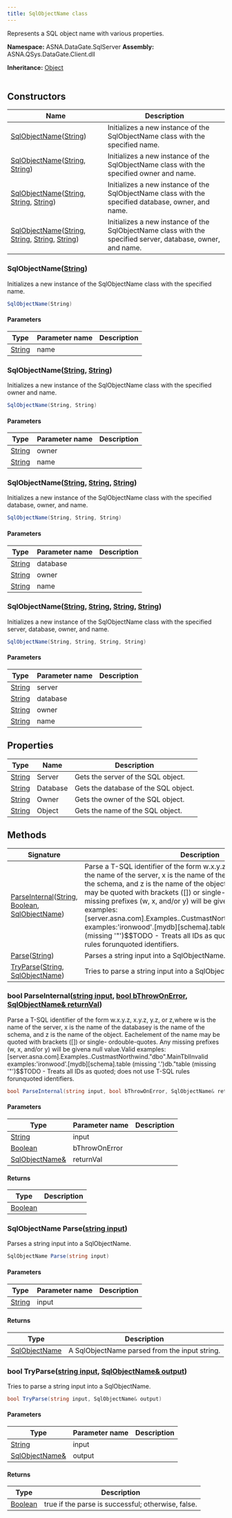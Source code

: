 ```yaml
---
title: SqlObjectName class
---
```


Represents a SQL object name with various properties.

**Namespace:** ASNA.DataGate.SqlServer
**Assembly:** ASNA.QSys.DataGate.Client.dll

**Inheritance:** [Object](https://docs.microsoft.com/en-us/dotnet/api/system.object)
<br>
<br>

## Constructors

| Name | Description |
| --- | --- |
| [SqlObjectName](#sqlobjectname-string-)([String](https://docs.microsoft.com/en-us/dotnet/api/system.string)) | Initializes a new instance of the SqlObjectName class with the specified name.
| [SqlObjectName](#sqlobjectname-string-string-)([String](https://docs.microsoft.com/en-us/dotnet/api/system.string), [String](https://docs.microsoft.com/en-us/dotnet/api/system.string)) | Initializes a new instance of the SqlObjectName class with the specified owner and name.
| [SqlObjectName](#sqlobjectname-string-string-string-)([String](https://docs.microsoft.com/en-us/dotnet/api/system.string), [String](https://docs.microsoft.com/en-us/dotnet/api/system.string), [String](https://docs.microsoft.com/en-us/dotnet/api/system.string)) | Initializes a new instance of the SqlObjectName class with the specified database, owner, and name.
| [SqlObjectName](#sqlobjectname-string-string-string-string-)([String](https://docs.microsoft.com/en-us/dotnet/api/system.string), [String](https://docs.microsoft.com/en-us/dotnet/api/system.string), [String](https://docs.microsoft.com/en-us/dotnet/api/system.string), [String](https://docs.microsoft.com/en-us/dotnet/api/system.string)) | Initializes a new instance of the SqlObjectName class with the specified server, database, owner, and name.

### SqlObjectName([String](https://docs.microsoft.com/en-us/dotnet/api/system.string))

Initializes a new instance of the SqlObjectName class with the specified name.

```cs
SqlObjectName(String)
```

#### Parameters

| Type | Parameter name | Description
| --- | --- | ---
| [String](https://docs.microsoft.com/en-us/dotnet/api/system.string) | name | 

### SqlObjectName([String](https://docs.microsoft.com/en-us/dotnet/api/system.string), [String](https://docs.microsoft.com/en-us/dotnet/api/system.string))

Initializes a new instance of the SqlObjectName class with the specified owner and name.

```cs
SqlObjectName(String, String)
```

#### Parameters

| Type | Parameter name | Description
| --- | --- | ---
| [String](https://docs.microsoft.com/en-us/dotnet/api/system.string) | owner | 
| [String](https://docs.microsoft.com/en-us/dotnet/api/system.string) | name | 

### SqlObjectName([String](https://docs.microsoft.com/en-us/dotnet/api/system.string), [String](https://docs.microsoft.com/en-us/dotnet/api/system.string), [String](https://docs.microsoft.com/en-us/dotnet/api/system.string))

Initializes a new instance of the SqlObjectName class with the specified database, owner, and name.

```cs
SqlObjectName(String, String, String)
```

#### Parameters

| Type | Parameter name | Description
| --- | --- | ---
| [String](https://docs.microsoft.com/en-us/dotnet/api/system.string) | database | 
| [String](https://docs.microsoft.com/en-us/dotnet/api/system.string) | owner | 
| [String](https://docs.microsoft.com/en-us/dotnet/api/system.string) | name | 

### SqlObjectName([String](https://docs.microsoft.com/en-us/dotnet/api/system.string), [String](https://docs.microsoft.com/en-us/dotnet/api/system.string), [String](https://docs.microsoft.com/en-us/dotnet/api/system.string), [String](https://docs.microsoft.com/en-us/dotnet/api/system.string))

Initializes a new instance of the SqlObjectName class with the specified server, database, owner, and name.

```cs
SqlObjectName(String, String, String, String)
```

#### Parameters

| Type | Parameter name | Description
| --- | --- | ---
| [String](https://docs.microsoft.com/en-us/dotnet/api/system.string) | server | 
| [String](https://docs.microsoft.com/en-us/dotnet/api/system.string) | database | 
| [String](https://docs.microsoft.com/en-us/dotnet/api/system.string) | owner | 
| [String](https://docs.microsoft.com/en-us/dotnet/api/system.string) | name | 

## Properties

| Type | Name | Description
| --- | --- | --- 
| [String](https://learn.microsoft.com/en-us/dotnet/api/system.string?view=net-8.0) | Server | Gets the server of the SQL object. |
| [String](https://learn.microsoft.com/en-us/dotnet/api/system.string?view=net-8.0) | Database | Gets the database of the SQL object. |
| [String](https://learn.microsoft.com/en-us/dotnet/api/system.string?view=net-8.0) | Owner | Gets the owner of the SQL object. |
| [String](https://learn.microsoft.com/en-us/dotnet/api/system.string?view=net-8.0) | Object | Gets the name of the SQL object. |

## Methods

| Signature | Description |
| --- | --- |
| [ParseInternal](#parseinternal-string-boolean-sqlobjectname-)([String](https://docs.microsoft.com/en-us/dotnet/api/system.string), [Boolean](https://docs.microsoft.com/en-us/dotnet/api/system.boolean), [SqlObjectName](/reference/data-gate-sql-server/sql-object-name.html)) | Parse a T-SQL identifier of the form w.x.y.z, x.y.z, y.z, or z,where w is the name of the server, x is the name of the databasey is the name of the schema, and z is the name of the object.  Eachelement of the name may be quoted with brackets ([]) or single- ordouble-quotes.  Any missing prefixes (w, x, and/or y) will be givena null value.Valid examples:[server.asna.com].Examples..CustmastNorthwind."dbo".MainTblInvalid examples:'ironwood'.[mydb][schema].table   (missing '.')db."table                         (missing '"')$$TODO - Treats all IDs as quoted; does not use T-SQL rules forunquoted identifiers.
| [Parse](#parse-string-)([String](https://docs.microsoft.com/en-us/dotnet/api/system.string)) | Parses a string input into a SqlObjectName.
| [TryParse](#tryparse-string-sqlobjectname-)([String](https://docs.microsoft.com/en-us/dotnet/api/system.string), [SqlObjectName](/reference/data-gate-sql-server/sql-object-name.html)) | Tries to parse a string input into a SqlObjectName.

### bool ParseInternal([string input](https://learn.microsoft.com/en-us/dotnet/api/system.string?view=net-8.0), [bool bThrowOnError](https://docs.microsoft.com/en-us/dotnet/api/system.boolean), [SqlObjectName& returnVal](/reference/data-gate-sql-server/sql-object-name.html))

Parse a T-SQL identifier of the form w.x.y.z, x.y.z, y.z, or z,where w is the name of the server, x is the name of the databasey is the name of the schema, and z is the name of the object.  Eachelement of the name may be quoted with brackets ([]) or single- ordouble-quotes.  Any missing prefixes (w, x, and/or y) will be givena null value.Valid examples:[server.asna.com].Examples..CustmastNorthwind."dbo".MainTblInvalid examples:'ironwood'.[mydb][schema].table   (missing '.')db."table                         (missing '"')$$TODO - Treats all IDs as quoted; does not use T-SQL rules forunquoted identifiers.

```cs
bool ParseInternal(string input, bool bThrowOnError, SqlObjectName& returnVal)
```

#### Parameters

| Type | Parameter name | Description
| --- | --- | ---
| [String](https://docs.microsoft.com/en-us/dotnet/api/system.string) | input | 
| [Boolean](https://docs.microsoft.com/en-us/dotnet/api/system.boolean) | bThrowOnError | 
| [SqlObjectName&](/reference/data-gate-sql-server/sql-object-name.html) | returnVal | 

#### Returns

| Type | Description
| --- | ---
| [Boolean](https://docs.microsoft.com/en-us/dotnet/api/system.boolean) | 

### SqlObjectName Parse([string input](https://learn.microsoft.com/en-us/dotnet/api/system.string?view=net-8.0))

Parses a string input into a SqlObjectName.

```cs
SqlObjectName Parse(string input)
```

#### Parameters

| Type | Parameter name | Description
| --- | --- | ---
| [String](https://docs.microsoft.com/en-us/dotnet/api/system.string) | input | 

#### Returns

| Type | Description
| --- | ---
| [SqlObjectName](/reference/data-gate-sql-server/sql-object-name.html) | A SqlObjectName parsed from the input string.

### bool TryParse([string input](https://learn.microsoft.com/en-us/dotnet/api/system.string?view=net-8.0), [SqlObjectName& output](/reference/data-gate-sql-server/sql-object-name.html))

Tries to parse a string input into a SqlObjectName.

```cs
bool TryParse(string input, SqlObjectName& output)
```

#### Parameters

| Type | Parameter name | Description
| --- | --- | ---
| [String](https://docs.microsoft.com/en-us/dotnet/api/system.string) | input | 
| [SqlObjectName&](/reference/data-gate-sql-server/sql-object-name.html) | output | 

#### Returns

| Type | Description
| --- | ---
| [Boolean](https://docs.microsoft.com/en-us/dotnet/api/system.boolean) | true if the parse is successful; otherwise, false.
